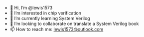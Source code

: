 - 👋 Hi, I’m @lewis1573
- 👀 I’m interested in chip verification
- 🌱 I’m currently learning System Verilog
- 💞️ I’m looking to collaborate on translate a System Verilog book
- 📫 How to reach me: lewis1573@outlook.com

<!---
lewis1573/lewis1573 is a ✨ special ✨ repository because its `README.md` (this file) appears on your GitHub profile.
You can click the Preview link to take a look at your changes.
--->
